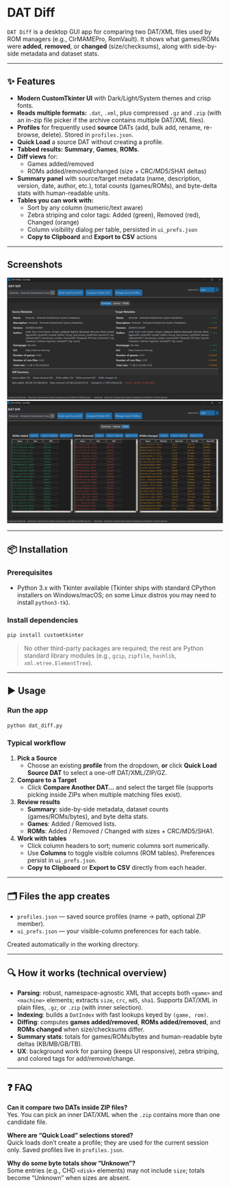 # DAT Diff

`DAT Diff` is a desktop GUI app for comparing two DAT/XML files used by ROM managers (e.g., ClrMAMEPro, RomVault). It shows what games/ROMs were **added**, **removed**, or **changed** (size/checksums), along with side-by-side metadata and dataset stats.

---

## ✨ Features

- **Modern CustomTkinter UI** with Dark/Light/System themes and crisp fonts.
- **Reads multiple formats:** `.dat`, `.xml`, plus compressed `.gz` and `.zip` (with an in-zip file picker if the archive contains multiple DAT/XML files).
- **Profiles** for frequently used **source** DATs (add, bulk add, rename, re-browse, delete). Stored in `profiles.json`.
- **Quick Load** a source DAT without creating a profile.
- **Tabbed results:** **Summary**, **Games**, **ROMs**.
- **Diff views** for:
  - Games added/removed
  - ROMs added/removed/changed (size + CRC/MD5/SHA1 deltas)
- **Summary panel** with source/target metadata (name, description, version, date, author, etc.), total counts (games/ROMs), and byte-delta stats with human-readable units.
- **Tables you can work with:**
  - Sort by any column (numeric/text aware)
  - Zebra striping and color tags: Added (green), Removed (red), Changed (orange)
  - Column visibility dialog per table, persisted in `ui_prefs.json`
  - **Copy to Clipboard** and **Export to CSV** actions

---
## Screenshots

![image](dat_diff_summary.png)
![image](dat_diff_roms.png)


---
## 📦 Installation

### Prerequisites
- Python 3.x with Tkinter available (Tkinter ships with standard CPython installers on Windows/macOS; on some Linux distros you may need to install `python3-tk`).

### Install dependencies
```bash
pip install customtkinter
```

> No other third-party packages are required; the rest are Python standard library modules (e.g., `gzip`, `zipfile`, `hashlib`, `xml.etree.ElementTree`).

---

## ▶️ Usage

### Run the app
```bash
python dat_diff.py
```

### Typical workflow
1. **Pick a Source**  
   - Choose an existing **profile** from the dropdown, **or** click **Quick Load Source DAT** to select a one-off DAT/XML/ZIP/GZ.
2. **Compare to a Target**  
   - Click **Compare Another DAT…** and select the target file (supports picking inside ZIPs when multiple matching files exist).
3. **Review results**
   - **Summary**: side-by-side metadata, dataset counts (games/ROMs/bytes), and byte delta stats.
   - **Games**: Added / Removed lists.
   - **ROMs**: Added / Removed / Changed with sizes + CRC/MD5/SHA1.
4. **Work with tables**
   - Click column headers to sort; numeric columns sort numerically.
   - Use **Columns** to toggle visible columns (ROM tables). Preferences persist in `ui_prefs.json`.
   - **Copy to Clipboard** or **Export to CSV** directly from each header.

---

## 🗂️ Files the app creates

- `profiles.json` — saved source profiles (name → path, optional ZIP member).
- `ui_prefs.json` — your visible-column preferences for each table.

Created automatically in the working directory.

---

## 🔍 How it works (technical overview)

- **Parsing**: robust, namespace-agnostic XML that accepts both `<game>` and `<machine>` elements; extracts `size`, `crc`, `md5`, `sha1`. Supports DAT/XML in plain files, `.gz`, or `.zip` (with inner selection).
- **Indexing**: builds a `DatIndex` with fast lookups keyed by `(game, rom)`.
- **Diffing**: computes **games added/removed**, **ROMs added/removed**, and **ROMs changed** when size/checksums differ.
- **Summary stats**: totals for games/ROMs/bytes and human-readable byte deltas (KB/MB/GB/TB).
- **UX**: background work for parsing (keeps UI responsive), zebra striping, and colored tags for add/remove/change.

---

## ❓ FAQ

**Can it compare two DATs inside ZIP files?**  
Yes. You can pick an inner DAT/XML when the `.zip` contains more than one candidate file.

**Where are “Quick Load” selections stored?**  
Quick loads don’t create a profile; they are used for the current session only. Saved profiles live in `profiles.json`.

**Why do some byte totals show “Unknown”?**  
Some entries (e.g., CHD `<disk>` elements) may not include `size`; totals become “Unknown” when sizes are absent.

